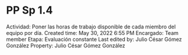 # PP Sp 1.4

Actividad: Poner las horas de trabajo disponible de cada miembro del equipo por día.
Created time: May 30, 2022 6:55 PM
Encargado: Team member
Etapa: Evaluación constante
Last edited by: Julio César Gómez González
Property: Julio César Gómez González